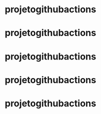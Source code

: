# projetogithubactions
# projetogithubactions
# projetogithubactions
# projetogithubactions
# projetogithubactions
